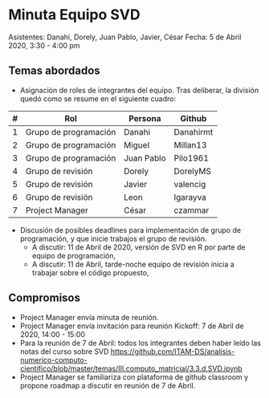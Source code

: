 # Minuta Equipo SVD

Asistentes: Danahi, Dorely, Juan Pablo, Javier, César
Fecha: 5 de Abril 2020, 3:30 - 4:00 pm

## Temas abordados

* Asignación de roles de integrantes del equipo. Tras deliberar, la división quedó como se resume en el siguiente cuadro:

| # | Rol                   | Persona    | Github    |
|---|-----------------------|------------|-----------|
| 1 | Grupo de programación | Danahi     | Danahirmt |
| 2 | Grupo de programación | Miguel     | Millan13  |
| 3 | Grupo de programación | Juan Pablo | Pilo1961  |
| 4 | Grupo de revisión     | Dorely     | DorelyMS  |
| 5 | Grupo de revisión     | Javier     | valencig  |
| 6 | Grupo de revisión     | Leon       | lgarayva  |
| 7 | Project Manager       | César      | czammar    |


* Discusión de posibles deadlines para implementación de grupo de programación, y que inicie trabajos el grupo de revisión.
	* A discutir: 11 de Abril de 2020, versión de SVD en R por parte de equipo de programación,
	* A discutir: 11 de Abril, tarde-noche equipo de revisión inicia a trabajar sobre el código propuesto,

 
## Compromisos

* Project Manager envía minuta de reunión.
* Project Manager envía invitación para reunión Kickoff: 7 de Abril de 2020, 14:00 - 15:00
* Para la reunión de 7 de Abril: todos los integrantes deben haber leído las notas del curso sobre SVD https://github.com/ITAM-DS/analisis-numerico-computo-cientifico/blob/master/temas/III.computo_matricial/3.3.d.SVD.ipynb
* Project Manager se familiariza con plataforma de github classroom y propone roadmap a discutir en reunión de 7 de Abril.
 
